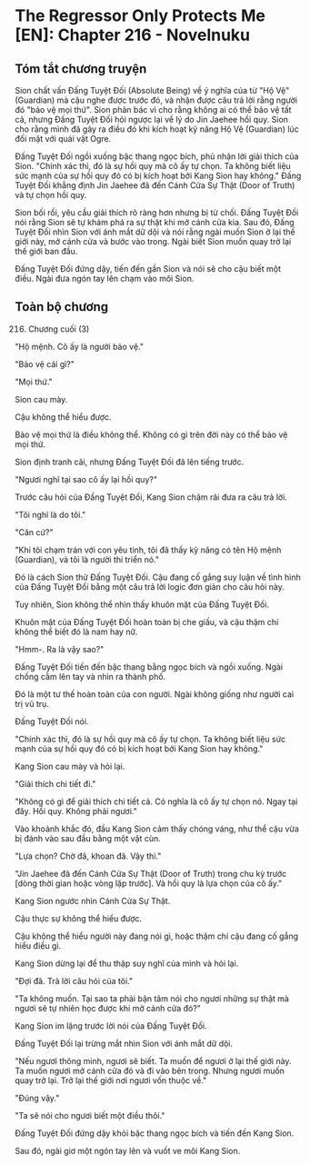 # The Regressor Only Protects Me [EN]: Chapter 216 - Novelnuku

## Tóm tắt chương truyện

Sion chất vấn Đấng Tuyệt Đối (Absolute Being) về ý nghĩa của từ "Hộ Vệ" (Guardian) mà cậu nghe được trước đó, và nhận được câu trả lời rằng người đó "bảo vệ mọi thứ". Sion phản bác vì cho rằng không ai có thể bảo vệ tất cả, nhưng Đấng Tuyệt Đối hỏi ngược lại về lý do Jin Jaehee hồi quy. Sion cho rằng mình đã gây ra điều đó khi kích hoạt kỹ năng Hộ Vệ (Guardian) lúc đối mặt với quái vật Ogre.

Đấng Tuyệt Đối ngồi xuống bậc thang ngọc bích, phủ nhận lời giải thích của Sion. "Chính xác thì, đó là sự hồi quy mà cô ấy tự chọn. Ta không biết liệu sức mạnh của sự hồi quy đó có bị kích hoạt bởi Kang Sion hay không." Đấng Tuyệt Đối khẳng định Jin Jaehee đã đến Cánh Cửa Sự Thật (Door of Truth) và tự chọn hồi quy.

Sion bối rối, yêu cầu giải thích rõ ràng hơn nhưng bị từ chối. Đấng Tuyệt Đối nói rằng Sion sẽ tự khám phá ra sự thật khi mở cánh cửa kia. Sau đó, Đấng Tuyệt Đối nhìn Sion với ánh mắt dữ dội và nói rằng ngài muốn Sion ở lại thế giới này, mở cánh cửa và bước vào trong. Ngài biết Sion muốn quay trở lại thế giới ban đầu.

Đấng Tuyệt Đối đứng dậy, tiến đến gần Sion và nói sẽ cho cậu biết một điều. Ngài đưa ngón tay lên chạm vào môi Sion.

## Toàn bộ chương

216. Chương cuối (3)

"Hộ mệnh. Cô ấy là người bảo vệ."

"Bảo vệ cái gì?"

"Mọi thứ."

Sion cau mày.

Cậu không thể hiểu được.

Bảo vệ mọi thứ là điều không thể. Không có gì trên đời này có thể bảo vệ mọi thứ.

Sion định tranh cãi, nhưng Đấng Tuyệt Đối đã lên tiếng trước.

"Ngươi nghĩ tại sao cô ấy lại hồi quy?"

Trước câu hỏi của Đấng Tuyệt Đối, Kang Sion chậm rãi đưa ra câu trả lời.

"Tôi nghĩ là do tôi."

"Căn cứ?"

"Khi tôi chạm trán với con yêu tinh, tôi đã thấy kỹ năng có tên Hộ mệnh (Guardian), và tôi là người thi triển nó."

Đó là cách Sion thử Đấng Tuyệt Đối. Cậu đang cố gắng suy luận về tình hình của Đấng Tuyệt Đối bằng một câu trả lời logic đơn giản cho câu hỏi này.

Tuy nhiên, Sion không thể nhìn thấy khuôn mặt của Đấng Tuyệt Đối.

Khuôn mặt của Đấng Tuyệt Đối hoàn toàn bị che giấu, và cậu thậm chí không thể biết đó là nam hay nữ.

"Hmm-. Ra là vậy sao?"

Đấng Tuyệt Đối tiến đến bậc thang bằng ngọc bích và ngồi xuống. Ngài chống cằm lên tay và nhìn ra thành phố.

Đó là một tư thế hoàn toàn của con người. Ngài không giống như người cai trị vũ trụ.

Đấng Tuyệt Đối nói.

"Chính xác thì, đó là sự hồi quy mà cô ấy tự chọn. Ta không biết liệu sức mạnh của sự hồi quy đó có bị kích hoạt bởi Kang Sion hay không."

Kang Sion cau mày và hỏi lại.

"Giải thích chi tiết đi."

"Không có gì để giải thích chi tiết cả. Có nghĩa là cô ấy tự chọn nó. Ngay tại đây. Hồi quy. Không phải ngươi."

Vào khoảnh khắc đó, đầu Kang Sion cảm thấy chóng váng, như thể cậu vừa bị đánh vào sau đầu bằng một vật cùn.

"Lựa chọn? Chờ đã, khoan đã. Vậy thì."

"Jin Jaehee đã đến Cánh Cửa Sự Thật (Door of Truth) trong chu kỳ trước [dòng thời gian hoặc vòng lặp trước]. Và hồi quy là lựa chọn của cô ấy."

Kang Sion ngước nhìn Cánh Cửa Sự Thật.

Cậu thực sự không thể hiểu được.

Cậu không thể hiểu người này đang nói gì, hoặc thậm chí cậu đang cố gắng hiểu điều gì.

Kang Sion dừng lại để thu thập suy nghĩ của mình và hỏi lại.

"Đợi đã. Trả lời câu hỏi của tôi."

"Ta không muốn. Tại sao ta phải bận tâm nói cho ngươi những sự thật mà ngươi sẽ tự nhiên học được khi mở cánh cửa đó?"

Kang Sion im lặng trước lời nói của Đấng Tuyệt Đối.

Đấng Tuyệt Đối lại trừng mắt nhìn Sion với ánh mắt dữ dội.

"Nếu ngươi thông minh, ngươi sẽ biết. Ta muốn để ngươi ở lại thế giới này. Ta muốn ngươi mở cánh cửa đó và đi vào bên trong. Nhưng ngươi muốn quay trở lại. Trở lại thế giới nơi ngươi vốn thuộc về."

"Đúng vậy."

"Ta sẽ nói cho ngươi biết một điều thôi."

Đấng Tuyệt Đối đứng dậy khỏi bậc thang ngọc bích và tiến đến Kang Sion.

Sau đó, ngài giơ một ngón tay lên và vuốt ve môi Kang Sion.